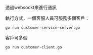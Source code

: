 透過websockt來進行通訊

執行方式，一個客服人員可服務多個客戶：
```aiignore
go run customer-service-server.go
```

客戶可多個
```aiignore
go run customer-client.go
```